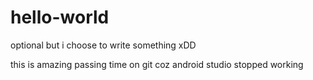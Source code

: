 # hello-world
optional but i choose to write something xDD

this is amazing 
passing time on git coz android studio stopped working
